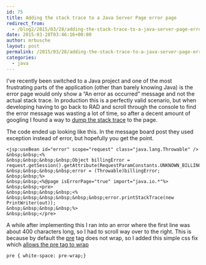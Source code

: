 ```yaml
---
id: 75
title: Adding the stack trace to a Java Server Page error page
redirect_from:
  - /blog2/2015/03/28/adding-the-stack-trace-to-a-java-server-page-error-page/
date: 2015-03-28T03:46:16+00:00
author: mrbusche
layout: post
permalink: /2015/03/28/adding-the-stack-trace-to-a-java-server-page-error-page/
categories:
  - java
---
```


I&#8217;ve recently been switched to a Java project and one of the most frustrating parts of the application (other than barely knowing Java) is the error page would only show a &#8220;An error as occurred&#8221; message and not the actual stack trace. In production this is a perfectly valid scenario, but when developing having to go back to RAD and scroll through the console to find the error message was wasting a lot of time, so after a decent amount of googling I found a way to [dump the stack trace](http://www.coderanch.com/t/292791/JSP/java/Printing-Stacktrace-error-jsp) to the page.

The code ended up looking like this. In the message board post they used exception instead of error, but hopefully you get the point.

    <jsp:useBean id="error" scope="request" class="java.lang.Throwable" />
    &nbsp;&nbsp;<%
    &nbsp;&nbsp;&nbsp;&nbsp;Object billingError = request.getSession().getAttribute(RequestParamConstants.UNKNOWN_BILLING_ERROR);
    &nbsp;&nbsp;&nbsp;&nbsp;error = (Throwable)billingError;
    &nbsp;&nbsp;%>
    &nbsp;&nbsp;<%@page isErrorPage="true" import="java.io.*"%>
    &nbsp;&nbsp;<pre>
    &nbsp;&nbsp;&nbsp;&nbsp;<%
    &nbsp;&nbsp;&nbsp;&nbsp;&nbsp;&nbsp;error.printStackTrace(new PrintWriter(out));
    &nbsp;&nbsp;&nbsp;&nbsp;%>
    &nbsp;&nbsp;</pre>

A while after implementing this I ran into an error where the first line was about 400 characters long, so I had to scroll way over to the right. This is because by default the [pre](https://developer.mozilla.org/en-US/docs/Web/HTML/Element/pre) tag does not wrap, so I added this simple css fix which [allows the pre tag to wrap](http://www.impressivewebs.com/css-white-space/)

    pre { white-space: pre-wrap;}

